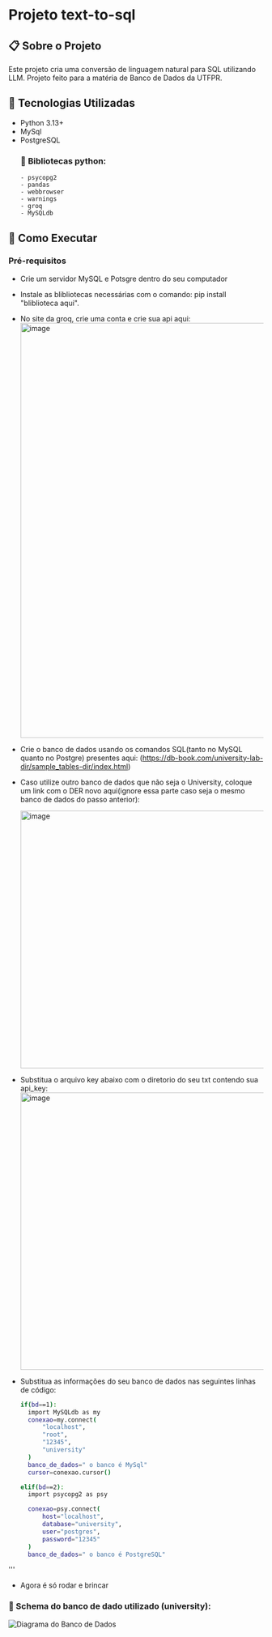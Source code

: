 # Projeto text-to-sql

## 📋 Sobre o Projeto
Este projeto cria uma conversão de linguagem natural para SQL utilizando LLM. Projeto feito para a matéria de Banco de Dados da UTFPR.

## 🔧 Tecnologias Utilizadas
- Python 3.13+
- MySql
- PostgreSQL
  ###  🐛 Bibliotecas python:
      - psycopg2
      - pandas
      - webbrowser
      - warnings
      - groq
      - MySQLdb 

## 🚀 Como Executar

### Pré-requisitos
- Crie um servidor MySQL e Potsgre dentro do seu computador
- Instale as blibliotecas necessárias com o comando: pip install "bliblioteca aqui".
- No site da groq, crie uma conta e crie sua api aqui:
  <img width="820" alt="image" src="https://github.com/user-attachments/assets/2df5a19b-bed5-4f00-bf18-2fef04d21462" />

- Crie o banco de dados usando os comandos SQL(tanto no MySQL quanto no Postgre) presentes aqui: (https://db-book.com/university-lab-dir/sample_tables-dir/index.html)
- Caso utilize outro banco de dados que não seja o University, coloque um link com o DER novo aqui(ignore essa parte caso seja o mesmo banco de dados do passo anterior):

  <img width="509" alt="image" src="https://github.com/user-attachments/assets/68f3d6be-51cf-427a-8d87-42d6703be4c4" />


- Substitua o arquivo key abaixo com o diretorio do seu txt contendo sua api_key:
  <img width="548" alt="image" src="https://github.com/user-attachments/assets/053adb14-d1ab-4486-95e2-fbc3637ba6ae" />

- Substitua as informações do seu banco de dados nas seguintes linhas de código:
  ```bash
  if(bd==1):
    import MySQLdb as my
    conexao=my.connect(
        "localhost",
        "root", 
        "12345",
        "university"
    )
    banco_de_dados=" o banco é MySql"
    cursor=conexao.cursor()

  elif(bd==2):
    import psycopg2 as psy

    conexao=psy.connect(
        host="localhost",
        database="university",
        user="postgres",
        password="12345"
    )
    banco_de_dados=" o banco é PostgreSQL"
'''
- Agora é só rodar e brincar
### 📖 Schema do banco de dado utilizado (university):
![Diagrama do Banco de Dados](https://raw.githubusercontent.com/Camilamima/text-to-sql/refs/heads/main/banco_de_dados.png)
